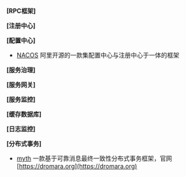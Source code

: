**[RPC框架]**

**[注册中心]**

**[配置中心]**
- [NACOS](https://github.com/nacos-group) 阿里开源的一款集配置中心与注册中心于一体的框架

**[服务治理]**

**[服务网关]**

**[服务监控]**

**[缓存数据库]**

**[日志监控]**

**[分布式事务]**

- [myth](https://github.com/yu199195/myth)  一款基于可靠消息最终一致性分布式事务框架，官网[https://dromara.org](https://dromara.org)
